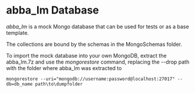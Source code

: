 # abba_lm Database
_abba_lm_ is a mock Mongo database that can be used for tests or as a base template.

The collections are bound by the schemas in the MongoSchemas folder.

To import the mock database into your own MongoDB, extract the abba_lm.7z and use the _mongorestore_ command, replacing the --drop path with the folder where abba_lm was extracted to
```
mongorestore --uri="mongodb://username:password@localhost:27017" --db=db_name path\to\dumpfolder 
```